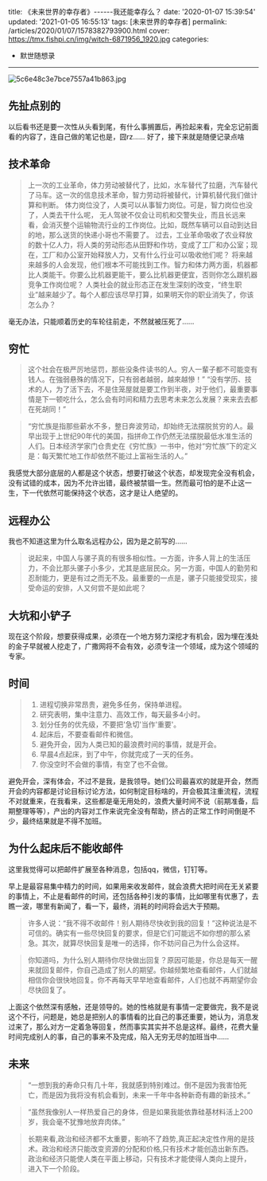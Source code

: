 title: 《未来世界的幸存者》------我还能幸存么？
date: '2020-01-07 15:39:54'
updated: '2021-01-05 16:55:13'
tags: [未来世界的幸存者]
permalink: /articles/2020/01/07/1578382793900.html
cover: https://tmx.fishpi.cn/img/witch-6871956_1920.jpg
categories: 
- 默世随想录
---
![5c6e48c3e7bce7557a41b863.jpg](https://tmx.fishpi.cn/img/witch-6871956_1920.jpg)

## 先扯点别的

以后看书还是要一次性从头看到尾，有什么事搁置后，再捡起来看，完全忘记前面看的内容了，连自己做的笔记也是，囧rz……
好了，接下来就是随便记录点啥

## 技术革命

> 上一次的工业革命，体力劳动被替代了，比如，水车替代了拉磨，汽车替代了马车。这一次的信息技术革命，智力劳动将被替代，计算机替代我们做计算和判断。
> 体力岗位没了，人类可以从事智力岗位。可是，智力岗位也没了，人类去干什么呢，
> 无人驾驶不仅会让司机和交警失业，而且长远来看，会消灭整个运输物流行业的工作岗位。比如，既然车辆可以自动到达目的地，那么送货的快递小哥也不需要了。
> 过去，工业革命吸收了农业释放的数十亿人力，将人类的劳动形态从田野和作坊，变成了工厂和办公室；现在，工厂和办公室开始释放人力，又有什么行业可以吸收他们呢？
> 将来越来越多的人会发现，他们根本不可能找到工作。智力和体力两方面，机器都比人类能干。你要么比机器更能干，要么比机器更便宜，否则你怎么跟机器竞争工作岗位呢？
> 人类社会的就业形态正在发生深刻的改变，“终生职业”越来越少了。每个人都应该尽早打算，如果明天你的职业消失了，你该怎么办？

毫无办法，只能顺着历史的车轮往前走，不然就被压死了……

## 穷忙

> 这个社会在极严厉地惩罚，那些没条件读书的人。穷人一輩子都不可能变有钱人。在強弱悬殊的情况下，只有弱者越弱，越來越慘！”
> “没有学历、技术的人，为了活下去，不是住笼屋就是要工作到半夜，对于他们，最重要事情是下一顿吃什么，怎么会有时间和精力去思考未来怎么发展？来来去去都在死胡同！”

> “穷忙族是指那些薪水不多，整日奔波劳动，却始终无法摆脱贫穷的人。最早出现于上世纪90年代的美国，指拼命工作仍然无法摆脱最低水准生活的人们。日本经济学家门仓贵史在《穷忙族》一书中，他对“穷忙族”下的定义是：每天繁忙地工作却依然不能过上富裕生活的人。”

我感觉大部分底层的人都是这个状态，想要打破这个状态，却发现完全没有机会，没有试错的成本，因为不允许出错，最终被禁锢一生。然而最可怕的是不止这一生，下一代依然可能保持这个状态，这才是让人绝望的。

## 远程办公

我也不知道这里为什么取名远程办公，因为是之前写的……

> 说起来，中国人与骡子真的有很多相似性。一方面，许多人背上的生活压力，不会比那头骡子小多少，尤其是底层民众。另一方面，中国人的勤劳和忍耐能力，更是有过之而无不及。最重要的一点是，骡子只能接受现实，接受命运的安排，人又何尝不是如此呢？

## 大坑和小铲子

现在这个阶段，想要获得成果，必须在一个地方努力深挖才有机会，因为埋在浅处的金子早就被人挖走了，广撒网将不会有效，必须专注一个领域，成为这个领域的专家。

## 时间

> 1. 进程切换非常昂贵，避免多任务，保持单进程。
> 2. 研究表明，集中注意力、高效工作，每天最多4小时。
> 3. 划分任务的优先级，不要把'急切'当作'重要'。
> 4. 起床后，不要查看邮件和微信。
> 5. 避免开会，因为人类已知的最浪费时间的事情，就是开会。
> 6. 早晨4点起床，到了中午，你就完成了一天的任务。
> 7. 你没空时不会做的事情，有空了也不会做。

避免开会，深有体会，不过不是我，是我领导。她们公司最喜欢的就是开会，然而开会的内容都是讨论目标讨论方法，如何制定目标啥的，开会极其注重流程，流程不对就重来，在我看来，这些都是毫无用处的，浪费大量时间不说（前期准备，后期整理等等），产出的内容对工作来说完全没有帮助，挤占的正常工作时间倒是不少，最终结果就是不得不加班。

## 为什么起床后不能收邮件

这里我觉得可以把邮件扩展至各种消息，包括qq，微信，钉钉等。

早上是最容易集中精力的时间，如果用来收发邮件，就会浪费大把时间在无关紧要的事情上，不止是看邮件的时间，还包括各种引发的事情，比如哪里有优惠了，去瞧一波，哪里有新闻了，看一下，最终，消耗的时间将会远大于预期。

> 许多人说：“我不得不收邮件！别人期待尽快收到我的回复！”这种说法是不可信的。确实有一些尽快回复的要求，但是它们可能远不如你想的那么紧急。其次，就算尽快回复是唯一的选择，你不妨问自己为什么会这样。

> 你知道吗，为什么别人期待你尽快做出回复？原因可能是，你总是每天一醒来就回复邮件，你自己造成了别人的期望。你越频繁地查看邮件，人们就越相信你会很快地回复。你不再每天早早地查看邮件，人们也就不再期望你会尽快回复了。

上面这个依然深有感触，还是领导的。她的性格就是有事情一定要做完，我不是说这个不行，问题是，她总是把别人的事情看的比自己的事还重要，她认为，消息发过来了，那么对方一定着急等回复，然而事实其实并不总是这样。最终，花费大量时间完成别人的事，自己的事来不及完成，陷入无穷无尽的加班当中……

## 未来

> “一想到我的寿命只有几十年，我就感到特别难过。倒不是因为我害怕死亡，而是因为我将没有机会看到，未来一千年中各种新奇有趣的新技术。”

> “虽然我像别人一样热爱自己的身体，但是如果我能依靠硅基材料活上200岁，我会毫不犹豫地放弃肉体。”

> 长期来看,政治和经济都不太重要，影响不了趋势,真正起决定性作用的是技术。政治和经济只能改变资源的分配和价格,只有技术才能创造出新东西。政治和经济只能使人类在平面上移动，只有技术才能使得人类向上提升， 进入下一个阶段。

